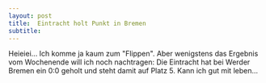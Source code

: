 ```yaml
---
layout: post
title:  Eintracht holt Punkt in Bremen
subtitle:  
---
```


Heieiei... Ich komme ja kaum zum "Flippen". Aber wenigstens das Ergebnis vom Wochenende will ich noch nachtragen: Die Eintracht hat bei Werder Bremen ein 0:0 geholt und steht damit auf Platz 5. Kann ich gut mit leben...


